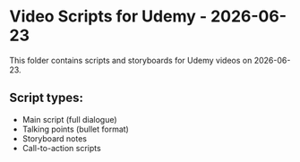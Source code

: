 # Video Scripts for Udemy - 2026-06-23

This folder contains scripts and storyboards for Udemy videos on 2026-06-23.

## Script types:
- Main script (full dialogue)
- Talking points (bullet format)
- Storyboard notes
- Call-to-action scripts
